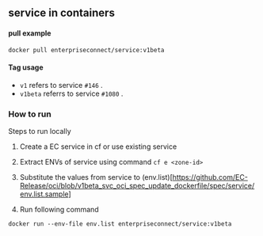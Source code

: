 ## service in containers
#### pull example
```docker pull enterpriseconnect/service:v1beta```

#### Tag usage
- ```v1``` refers to service ```#146``` .
- ```v1beta``` referrs to service ```#1080``` .

### How to run

Steps to run locally

1. Create a EC service in cf or use existing service

2. Extract ENVs of service using command ```cf e <zone-id>```

3. Substitute the values from service to (env.list)[https://github.com/EC-Release/oci/blob/v1beta_svc_oci_spec_update_dockerfile/spec/service/env.list.sample]

4. Run following command

```shell
docker run --env-file env.list enterpriseconnect/service:v1beta
```
